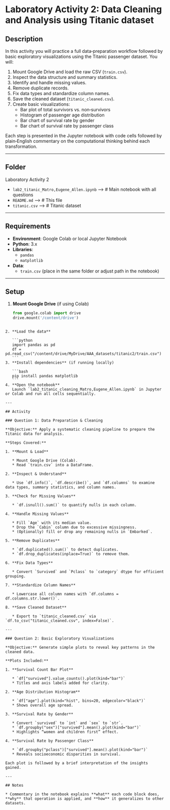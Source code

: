 # Laboratory Activity 2: Data Cleaning and Analysis using Titanic dataset

## Description
In this activity you will practice a full data‑preparation workflow followed by basic exploratory visualizations using the Titanic passenger dataset. You will:

1. Mount Google Drive and load the raw CSV (`train.csv`).
2. Inspect the data structure and summary statistics.
3. Identify and handle missing values.
4. Remove duplicate records.
5. Fix data types and standardize column names.
6. Save the cleaned dataset (`titanic_cleaned.csv`).
7. Create basic visualizations:
   - Bar plot of total survivors vs. non‑survivors
   - Histogram of passenger age distribution
   - Bar chart of survival rate by gender
   - Bar chart of survival rate by passenger class

Each step is presented in the Jupyter notebook with code cells followed by plain‑English commentary on the computational thinking behind each transformation.

---

## Folder

Laboratory Activity 2

- `lab2_titanic_Matro,Eugene_Allen.ipynb` --> # Main notebook with all questions
- `README.md` --> # This file
- `titanic.csv` --> # Titanic dataset 

---

## Requirements

- **Environment**: Google Colab or local Jupyter Notebook  
- **Python**: 3.x  
- **Libraries**:  
  - `pandas`  
  - `matplotlib`  
- **Data**:  
  - `train.csv` (place in the same folder or adjust path in the notebook)  

---

## Setup

1. **Mount Google Drive** (if using Colab)  
   ```python
   from google.colab import drive
   drive.mount('/content/drive')
````

2. **Load the data**

   ```python
   import pandas as pd
   df = pd.read_csv("/content/drive/MyDrive/AAA_datasets/titanic2/train.csv")
   ```
3. **Install dependencies** (if running locally)

   ```bash
   pip install pandas matplotlib
   ```
4. **Open the notebook**
   Launch `lab2_titanic_cleaning_Matro,Eugene_Allen.ipynb` in Jupyter or Colab and run all cells sequentially.

---

## Activity

### Question 1: Data Preparation & Cleaning

**Objective:** Apply a systematic cleaning pipeline to prepare the Titanic data for analysis.

**Steps Covered:**

1. **Mount & Load**

   * Mount Google Drive (Colab).
   * Read `train.csv` into a DataFrame.

2. **Inspect & Understand**

   * Use `df.info()`, `df.describe()`, and `df.columns` to examine data types, summary statistics, and column names.

3. **Check for Missing Values**

   * `df.isnull().sum()` to quantify nulls in each column.

4. **Handle Missing Values**

   * Fill `Age` with its median value.
   * Drop the `Cabin` column due to excessive missingness.
   * (Optionally) fill or drop any remaining nulls in `Embarked`.

5. **Remove Duplicates**

   * `df.duplicated().sum()` to detect duplicates.
   * `df.drop_duplicates(inplace=True)` to remove them.

6. **Fix Data Types**

   * Convert `Survived` and `Pclass` to `category` dtype for efficient grouping.

7. **Standardize Column Names**

   * Lowercase all column names with `df.columns = df.columns.str.lower()`.

8. **Save Cleaned Dataset**

   * Export to `titanic_cleaned.csv` via `df.to_csv("titanic_cleaned.csv", index=False)`.

---

### Question 2: Basic Exploratory Visualizations

**Objective:** Generate simple plots to reveal key patterns in the cleaned data.

**Plots Included:**

1. **Survival Count Bar Plot**

   * `df["survived"].value_counts().plot(kind="bar")`
   * Titles and axis labels added for clarity.

2. **Age Distribution Histogram**

   * `df["age"].plot(kind="hist", bins=20, edgecolor="black")`
   * Shows overall age spread.

3. **Survival Rate by Gender**

   * Convert `survived` to `int` and `sex` to `str`.
   * `df.groupby("sex")["survived"].mean().plot(kind="bar")`
   * Highlights “women and children first” effect.

4. **Survival Rate by Passenger Class**

   * `df.groupby("pclass")["survived"].mean().plot(kind="bar")`
   * Reveals socioeconomic disparities in survival.

Each plot is followed by a brief interpretation of the insights gained.

---

## Notes

* Commentary in the notebook explains **what** each code block does, **why** that operation is applied, and **how** it generalizes to other datasets.